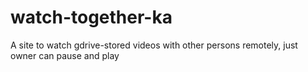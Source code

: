 # watch-together-ka
A site to watch gdrive-stored videos with other persons remotely, just owner can pause and play
